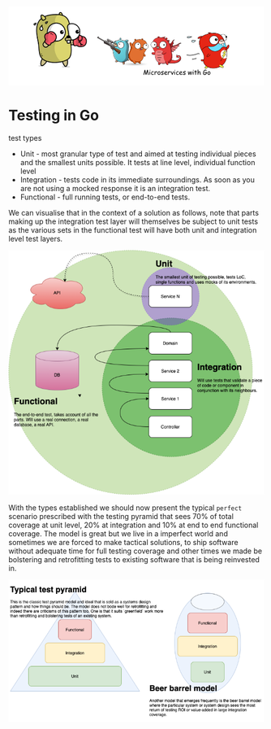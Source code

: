 ![](/assets/microservicesWithGo.png)

# Testing in Go

test types
- Unit - most granular type of test and aimed at testing individual pieces and the smallest units possible. It tests at line level, individual function level
- Integration - tests code in its immediate surroundings. As soon as you are not using a mocked response it is an integration test.
- Functional - full running tests, or end-to-end tests.

We can visualise that in the context of a solution as follows, note that parts making up the integration test layer will themselves be subject to unit tests as the various sets in the functional test will have both unit and integration level test layers.

![](/03-testing/assets/gotesting.png)

With the types established we should now present the typical `perfect` scenario prescribed with the testing pyramid that sees 70% of total coverage at unit level, 20% at integration and 10% at end to end functional coverage. The model is great but we live in a imperfect world and sometimes we are forced to make tactical solutions, to ship software without adequate time for full testing coverage and other times we made be bolstering and retrofitting tests to existing software that is being reinvested in.

![](/03-testing/assets/gotesting_types.png)
